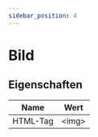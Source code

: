 ```yaml
---
sidebar_position: 4
---
```


# Bild

## Eigenschaften
| Name | Wert |
|-----|----|
| HTML-Tag | &#60;img&#62; |
